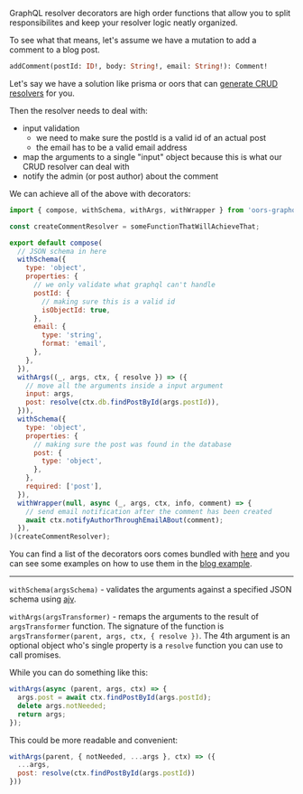 GraphQL resolver decorators are high order functions that allow you to split responsibilites and
keep your resolver logic neatly organized.

To see what that means, let's assume we have a mutation to add a comment to a blog post.

```graphql
addComment(postId: ID!, body: String!, email: String!): Comment!
```

Let's say we have a solution like prisma or oors that can
[generate CRUD resolvers](https://github.com/oors/oors/blob/master/packages/oors-mongodb/src/libs/graphql.js#L36)
for you.

Then the resolver needs to deal with:

- input validation
  - we need to make sure the postId is a valid id of an actual post
  - the email has to be a valid email address
- map the arguments to a single "input" object because this is what our CRUD resolver can deal with
- notify the admin (or post author) about the comment

We can achieve all of the above with decorators:

```js
import { compose, withSchema, withArgs, withWrapper } from 'oors-graphql/build/decorators';

const createCommentResolver = someFunctionThatWillAchieveThat;

export default compose(
  // JSON schema in here
  withSchema({
    type: 'object',
    properties: {
      // we only validate what graphql can't handle
      postId: {
        // making sure this is a valid id
        isObjectId: true,
      },
      email: {
        type: 'string',
        format: 'email',
      },
    },
  }),
  withArgs((_, args, ctx, { resolve }) => ({
    // move all the arguments inside a input argument
    input: args,
    post: resolve(ctx.db.findPostById(args.postId)),
  })),
  withSchema({
    type: 'object',
    properties: {
      // making sure the post was found in the database
      post: {
        type: 'object',
      },
    },
    required: ['post'],
  }),
  withWrapper(null, async (_, args, ctx, info, comment) => {
    // send email notification after the comment has been created
    await ctx.notifyAuthorThroughEmailABout(comment);
  }),
)(createCommentResolver);
```

You can find a list of the decorators oors comes bundled with
[here](https://github.com/oors/oors/tree/master/packages/oors-graphql/src/decorators) and you can
see some examples on how to use them in the
[blog example](https://github.com/oors/oors/tree/master/examples/blog/src/modules/Blog/graphql).

---

`withSchema(argsSchema)` - validates the arguments against a specified JSON schema using
[ajv](https://github.com/epoberezkin/ajv).

`withArgs(argsTransformer)` - remaps the arguments to the result of `argsTransformer` function. The
signature of the function is `argsTransformer(parent, args, ctx, { resolve })`. The 4th argument is
an optional object who's single property is a `resolve` function you can use to call promises.

While you can do something like this:

```js
withArgs(async (parent, args, ctx) => {
  args.post = await ctx.findPostById(args.postId);
  delete args.notNeeded;
  return args;
});
```

This could be more readable and convenient:

```js
withArgs(parent, { notNeeded, ...args }, ctx) => ({
  ...args,
  post: resolve(ctx.findPostById(args.postId))
}))
```
